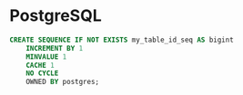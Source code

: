 # PostgreSQL

```sql
CREATE SEQUENCE IF NOT EXISTS my_table_id_seq AS bigint 
    INCREMENT BY 1
    MINVALUE 1
    CACHE 1
    NO CYCLE
    OWNED BY postgres;
```
